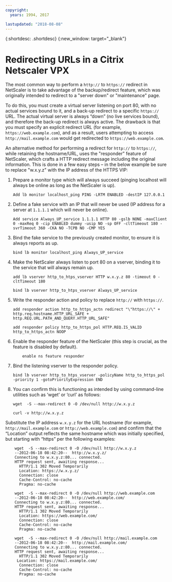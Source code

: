```yaml
---
copyright:
  years: 1994, 2017

lastupdated: "2018-08-08"
---
```


{:shortdesc: .shortdesc}
{:new_window: target="_blank"}

# Redirecting URLs in a Citrix Netscaler VPX

The most common way to perform a `http://` to `https://` redirect in NetScaler is to take advantage of the backup/redirect feature, which was originally intended to redirect to a "server down" or "maintenance" page.  

To do this, you must create a virtual server listening on port 80, with no actual services bound to it, and a back-up redirect to a specific `https://` URL. The actual virtual server is always “down” (no live services bound), and therefore the back-up redirect is always active. The drawback is that you must specify an explicit redirect URL (for example, `https://web.example.com`), and as a result, users attempting to access `http://mail.example.com` would get redirected to `https://web.example.com`.

An alternative method for performing a redirect for `http://` to `https://`, while retaining the hostname/URL, uses the "responder" feature of NetScaler, which crafts a HTTP redirect message including the original information. This is done in a few easy steps – in the below example be sure to replace "w.x.y.z" with the IP address of the HTTPS VIP:

1. Prepare a monitor type which will always succeed (pinging localhost will always be online as long as the NetScaler is up).
	```
	Add lb monitor localhost_ping PING -LRTM ENABLED -destIP 127.0.0.1
	```
	
2. Define a fake service with an IP that will never be used (IP address for a server at `1.1.1.1` which will never be online).
	```
	Add service Always_UP_service 1.1.1.1 HTTP 80 -gslb NONE -maxClient 0 -maxReq 0 -cip ENABLED dummy -usip NO -sp OFF -cltTimeout 180 -svrTimeout 360 -CKA NO -TCPB NO -CMP YES
	```
3. Bind the fake service to the previously created monitor, to ensure it is always reports as up.
	```
	bind lb monitor localhost_ping Always_UP_service
	```
	
4. Make the NetScaler always listen to port 80 on a vserver, binding it to the service that will always remain up.
	```
	add lb vserver http_to_htps_vserver HTTP w.x.y.z 80 -timeout 0 -cltTimeout 180
	```
	```
	bind lb vserver http_to_htps_vserver Always_UP_service
	```
	
5. Write the responder action and policy to replace `http://` with `https://`.
	```
	add responder action http_to_https_actn redirect "\"https://\" + http.req.hostname.HTTP_URL_SAFE + http.REQ.URL.PATH_AND_QUERY.HTTP_URL_SAFE"
	```
	```
	add responder policy http_to_https_pol HTTP.REQ.IS_VALID http_to_https_actn NOOP
	```
6. Enable the responder feature of the NetScaler (this step is crucial, as the feature is disabled by default).
	```
        enable ns feature responder
	```
7. Bind the listening vserver to the responder policy.
	```
	bind lb vserver http_to_htps_vserver -policyName http_to_https_pol -priority 1 -gotoPriorityExpression END
	```
8. You can confirm this is functioning as intended by using command-line utilities such as ‘wget’ or ‘curl’ as follows:
        
	```
    wget  -S --max-redirect 0 -O /dev/null http://w.x.y.z

    curl -v http://w.x.y.z
    ```

Substitute the IP address `w.x.y.z` for the URL hostname (for example, `http://mail.example.com` or `http://web.example.com`) and confirm that the “Location” output reflects the same hostname which was initially specified, but starting with “https” per the following examples:

```
    wget  -S --max-redirect 0 -O /dev/null http://w.x.y.z
    --2012-06-18 08:42:20--  http://w.x.y.z/
    Connecting to w.x.y.z:80... connected.
    HTTP request sent, awaiting response...
      HTTP/1.1 302 Moved Temporarily
      Location: https://w.x.y.z/
      Connection: close
      Cache-Control: no-cache
      Pragma: no-cache

    wget  -S --max-redirect 0 -O /dev/null http://web.example.com
    --2012-06-18 08:42:20--  http://web.example.com/
    Connecting to w.x.y.z:80... connected.
    HTTP request sent, awaiting response...
      HTTP/1.1 302 Moved Temporarily
      Location: https://web.example.com/
      Connection: close
      Cache-Control: no-cache
      Pragma: no-cache

    wget  -S --max-redirect 0 -O /dev/null http://mail.example.com
    --2012-06-18 08:42:20--  http://mail.example.com/
    Connecting to w.x.y.z:80... connected.
    HTTP request sent, awaiting response...
      HTTP/1.1 302 Moved Temporarily
     Location: https://mail.example.com/
      Connection: close
      Cache-Control: no-cache
      Pragma: no-cache
```